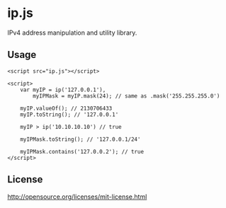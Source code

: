 ip.js
=====

IPv4 address manipulation and utility library.

Usage
-------

    <script src="ip.js"></script>
    
    <script>
        var myIP = ip('127.0.0.1'),
            myIPMask = myIP.mask(24); // same as .mask('255.255.255.0')

        myIP.valueOf(); // 2130706433
        myIP.toString(); // '127.0.0.1'

        myIP > ip('10.10.10.10') // true

        myIPMask.toString(); // '127.0.0.1/24'

        myIPMask.contains('127.0.0.2'); // true
    </script>

License
-------

http://opensource.org/licenses/mit-license.html
